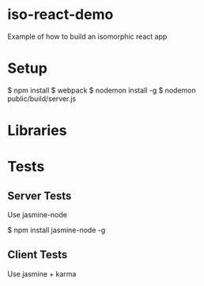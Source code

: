 # iso-react-demo
Example of how to build an isomorphic react app

# Setup
$ npm install
$ webpack
$ nodemon install -g
$ nodemon public/build/server.js

# Libraries

# Tests

## Server Tests

Use jasmine-node

$ npm install jasmine-node -g

## Client Tests

Use jasmine + karma
